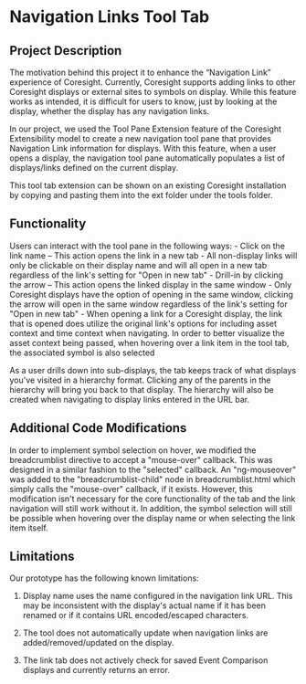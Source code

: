<h1>Navigation Links Tool Tab</h1>

<h2>Project Description</h2>
The motivation behind this project it to enhance the “Navigation Link” experience of Coresight. Currently, Coresight supports adding links to other Coresight displays or external sites to symbols on display. While this feature works as intended, it is difficult for users to know, just by looking at the display, whether the display has any navigation links.

In our project, we used the Tool Pane Extension feature of the Coresight Extensibility model to create a new navigation tool pane that provides Navigation Link information for displays. With this feature, when a user opens a display, the navigation tool pane automatically populates a list of displays/links defined on the current display. 

This tool tab extension can be shown on an existing Coresight installation by copying and pasting them into the ext folder under the tools folder.

<h2>Functionality</h2>
Users can interact with the tool pane in the following ways:
-	Click on the link name – This action opens the link in a new tab
	- All non-display links will only be clickable on their display name and will all open in a new tab regardless of the link's setting for "Open in new tab"
- Drill-in by clicking the arrow – This action opens the linked display in the same window
	- Only Coresight displays have the option of opening in the same window, clicking the arrow will open in the same window regardless of the link's setting for "Open in new tab"
	- When opening a link for a Coresight display, the link that is opened does utilize the original link's options for including asset context and time context when navigating. In order to better visualize the asset context being passed, when hovering over a link item in the tool tab, the associated symbol is also selected

As a user drills down into sub-displays, the tab keeps track of what displays you've visited in a hierarchy format. Clicking any of the parents in the hierarchy will bring you back to that display. The hierarchy will also be created when navigating to display links entered in the URL bar.

<h2>Additional Code Modifications</h2>

In order to implement symbol selection on hover, we modified the breadcrumblist directive to accept a "mouse-over" callback. This was designed in a similar fashion to the "selected" callback. An "ng-mouseover" was added to the "breadcrumblist-child" node in breadcrumblist.html which simply calls the "mouse-over" callback, if it exists. However, this modification isn't necessary for the core functionality of the tab and the link navigation will still work without it. In addition, the symbol selection will still be possible when hovering over the display name or when selecting the link item itself.

<h2>Limitations</h2>

Our prototype has the following known limitations:

1. Display name uses the name configured in the navigation link URL. This may be inconsistent with the display's actual name if it has been renamed or if it contains URL encoded/escaped characters.

2. The tool does not automatically update when navigation links are added/removed/updated on the display.

3. The link tab does not actively check for saved Event Comparison displays and currently returns an error.
